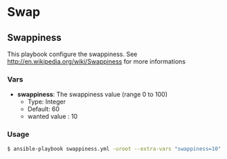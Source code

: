 Swap
==========

## Swappiness

This playbook configure the swappiness.
See http://en.wikipedia.org/wiki/Swappiness for more informations

### Vars

* **swappiness**: The swappiness value (range 0 to 100)
    * Type: Integer
    * Default: 60
    * wanted value : 10

### Usage

``` bash
$ ansible-playbook swappiness.yml -uroot --extra-vars "swappiness=10"
```
